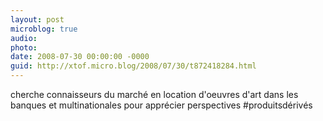 ```yaml
---
layout: post
microblog: true
audio: 
photo: 
date: 2008-07-30 00:00:00 -0000
guid: http://xtof.micro.blog/2008/07/30/t872418284.html
---
```

cherche connaisseurs du marché en location d'oeuvres d'art dans les banques et multinationales pour apprécier perspectives #produitsdérivés
